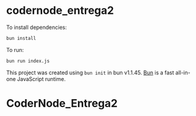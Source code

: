 # codernode_entrega2

To install dependencies:

```bash
bun install
```

To run:

```bash
bun run index.js
```

This project was created using `bun init` in bun v1.1.45. [Bun](https://bun.sh) is a fast all-in-one JavaScript runtime.
# CoderNode_Entrega2
